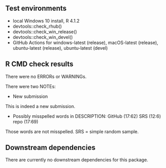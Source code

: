 ## Test environments

* local Windows 10 install, R 4.1.2
* devtools::check_rhub()
* devtools::check_win_release()
* devtools::check_win_devel()
* GitHub Actions for windows-latest (release), macOS-latest (release), ubuntu-latest (release), ubuntu-latest (devel)


## R CMD check results

There were no ERRORs or WARNINGs.

There were two NOTEs:

* New submission

This is indeed a new submission. 

* Possibly misspelled words in DESCRIPTION:
  GitHub (17:62)
  SRS (12:6)
  repo (17:69)

Those words are not misspelled. SRS = simple random sample.


## Downstream dependencies

There are currently no downstream dependencies for this package.
